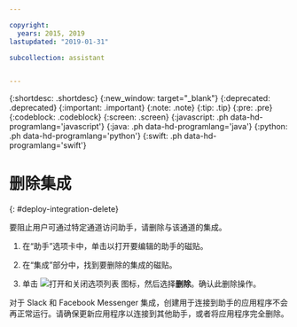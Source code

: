 ```yaml
---

copyright:
  years: 2015, 2019
lastupdated: "2019-01-31"

subcollection: assistant


---
```


{:shortdesc: .shortdesc}
{:new_window: target="_blank"}
{:deprecated: .deprecated}
{:important: .important}
{:note: .note}
{:tip: .tip}
{:pre: .pre}
{:codeblock: .codeblock}
{:screen: .screen}
{:javascript: .ph data-hd-programlang='javascript'}
{:java: .ph data-hd-programlang='java'}
{:python: .ph data-hd-programlang='python'}
{:swift: .ph data-hd-programlang='swift'}

# 删除集成
{: #deploy-integration-delete}

要阻止用户可通过特定通道访问助手，请删除与该通道的集成。

1.  在“助手”选项卡中，单击以打开要编辑的助手的磁贴。

1.  在“集成”部分中，找到要删除的集成的磁贴。

1.  单击 ![打开和关闭选项列表](images/kabob-beta.png) 图标，然后选择**删除**。确认此删除操作。

对于 Slack 和 Facebook Messenger 集成，创建用于连接到助手的应用程序不会再正常运行。请确保更新应用程序以连接到其他助手，或者将应用程序完全删除。
